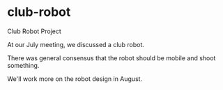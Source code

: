 club-robot
==========

Club Robot Project

At our July meeting, we discussed a club robot.

There was general consensus that the robot should be mobile and shoot something.

We'll work more on the robot design in August.
